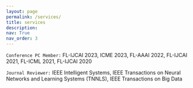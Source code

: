 ```yaml
---
layout: page
permalink: /services/
title: services
description: 
nav: True
nav_order: 3
---
```


`Conference PC Member:`
FL-IJCAI 2023, ICME 2023, FL-AAAI 2022, FL-IJCAI 2021, FL-ICML 2021, FL-IJCAI 2020

`Journal Reviewer:`
IEEE Intelligent Systems, IEEE Transactions on Neural Networks and Learning Systems (TNNLS), IEEE Transactions on Big Data 